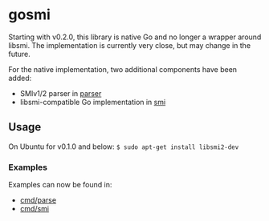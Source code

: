 # gosmi

Starting with v0.2.0, this library is native Go and no longer a wrapper around libsmi. The implementation is currently very close, but may change in the future.

For the native implementation, two additional components have been added:

* SMIv1/2 parser in [parser](parser)
* libsmi-compatible Go implementation in [smi](smi)

## Usage

On Ubuntu for v0.1.0 and below: `$ sudo apt-get install libsmi2-dev`

### Examples

Examples can now be found in:

* [cmd/parse](cmd/parse)
* [cmd/smi](cmd/smi)
